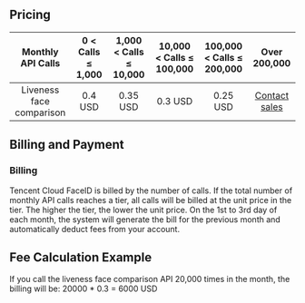 

## Pricing

| Monthly API Calls | 0 < Calls ≤ 1,000 | 1,000 < Calls ≤ 10,000 | 10,000 < Calls ≤ 100,000 | 100,000 < Calls ≤ 200,000 | Over 200,000 |
| :------------: | :-----------: | :-------------: | :-------------: |:--------------------------------------: |:--------------------------------------: |
| Liveness face comparison | 0.4 USD | 0.35 USD | 0.3 USD | 0.25 USD | [Contact sales](https://cloud.tencent.com/about/connect) |



## Billing and Payment
### Billing
Tencent Cloud FaceID is billed by the number of calls.
If the total number of monthly API calls reaches a tier, all calls will be billed at the unit price in the tier. The higher the tier, the lower the unit price. On the 1st to 3rd day of each month, the system will generate the bill for the previous month and automatically deduct fees from your account.


## Fee Calculation Example

If you call the liveness face comparison API 20,000 times in the month, the billing will be:
20000 * 0.3 = 6000 USD

